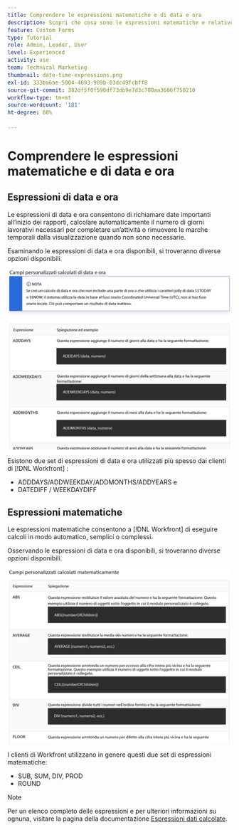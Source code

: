 ```yaml
---
title: Comprendere le espressioni matematiche e di data e ora
description: Scopri che cosa sono le espressioni matematiche e relative alla data e all’ora e quali sono disponibili per la creazione di dati personalizzati in Adobe [!UICONTROL Workfront].
feature: Custom Forms
type: Tutorial
role: Admin, Leader, User
level: Experienced
activity: use
team: Technical Marketing
thumbnail: date-time-expressions.png
exl-id: 333ba6ae-5004-4693-989b-03dc49fcbff8
source-git-commit: 382df5f0f590df73db9e7d3c708aa3606f750210
workflow-type: tm+mt
source-wordcount: '181'
ht-degree: 88%

---
```


# Comprendere le espressioni matematiche e di data e ora

## Espressioni di data e ora

Le espressioni di data e ora consentono di richiamare date importanti all’inizio dei rapporti, calcolare automaticamente il numero di giorni lavorativi necessari per completare un’attività o rimuovere le marche temporali dalla visualizzazione quando non sono necessarie.

Esaminando le espressioni di data e ora disponibili, si troveranno diverse opzioni disponibili.

![Espressioni di data e ora di esempio](assets/datetimeexpressions01.png)

Esistono due set di espressioni di data e ora utilizzati più spesso dai clienti di [!DNL Workfront] :

* ADDDAYS/ADDWEEKDAY/ADDMONTHS/ADDYEARS e
* DATEDIFF / WEEKDAYDIFF

## Espressioni matematiche

Le espressioni matematiche consentono a [!DNL Workfront] di eseguire calcoli in modo automatico, semplici o complessi.

Osservando le espressioni di data e ora disponibili, si troveranno diverse opzioni disponibili.

![Espressioni matematiche di esempio](assets/datetimeexpressions02.png)

I clienti di Workfront utilizzano in genere questi due set di espressioni matematiche:

* SUB, SUM, DIV, PROD
* ROUND

>[!NOTE]
>
>Per un elenco completo delle espressioni e per ulteriori informazioni su ognuna, visitare la pagina della documentazione [Espressioni dati calcolate](https://experienceleague.adobe.com/en/docs/workfront/using/reporting/reports/calculated-custom-data/calculated-data-expressions).

